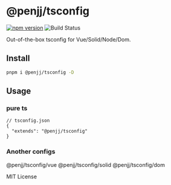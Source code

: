 # @penjj/tsconfig



[![npm version](https://badge.fury.io/js/@penjj%2Ftsconfig.svg)](https://www.npmjs.com/package/@penjj/tsconfig) ![Build Status](https://github.com/penjj/workflows/actions/workflows/release.yml/badge.svg)

Out-of-the-box tsconfig for Vue/Solid/Node/Dom.


## Install
```bash
pnpm i @penjj/tsconfig -D
```

## Usage

### pure ts
```json5
// tsconfig.json
{
  "extends": "@penjj/tsconfig"
}
```

### Another configs
@penjj/tsconfig/vue
@penjj/tsconfig/solid
@penjj/tsconfig/dom


MIT License
